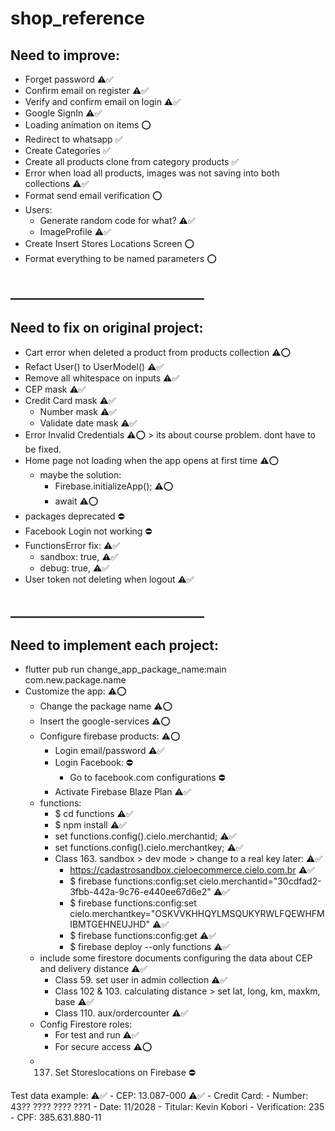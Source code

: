 # shop_reference

## Need to improve:
- Forget password ⚠️✅
- Confirm email on register ⚠️✅
- Verify and confirm email on login ⚠️✅
- Google SignIn ⚠️✅
- Loading animation on items ⭕
- Redirect to whatsapp ✅
- Create Categories ✅
- Create all products clone from category products ✅
- Error when load all products, images was not saving into both collections ⚠️✅
- Format send email verification ⭕
- Users:
    - Generate random code for what? ⚠️✅
    - ImageProfile ⚠️✅
- Create Insert Stores Locations Screen ⭕
- Format everything to be named parameters ⭕

## _______________________________

## Need to fix on original project:
- Cart error when deleted a product from products collection ⚠️⭕
- Refact User() to UserModel() ⚠️✅
- Remove all whitespace on inputs ⚠️✅
- CEP mask ⚠️✅
- Credit Card mask ⚠️✅
    - Number mask ⚠️✅
    - Validate date mask ⚠️✅
- Error Invalid Credentials ⚠️⭕ > its about course problem. dont have to be fixed.
- Home page not loading when the app opens at first time ⚠️⭕
    - maybe the solution:
        - Firebase.initializeApp(); ⚠️⭕
        - await ⚠️⭕
- packages deprecated ⛔
- Facebook Login not working ⛔
- FunctionsError fix: ⚠️✅
    - sandbox: true, ⚠️✅
    - debug: true, ⚠️✅
- User token not deleting when logout ⚠️✅

## _______________________________

## Need to implement each project:
- flutter pub run change_app_package_name:main com.new.package.name
- Customize the app: ⚠️⭕
    - Change the package name ⚠️⭕
    - Insert the google-services ⚠️⭕
    - Configure firebase products: ⚠️⭕
        - Login email/password ⚠️✅
        - Login Facebook: ⛔
            - Go to facebook.com configurations ⛔
        - Activate Firebase Blaze Plan ⚠️✅
    - functions:
        - $ cd functions ⚠️✅
        - $ npm install ⚠️✅
        - set functions.config().cielo.merchantid; ⚠️✅
        - set functions.config().cielo.merchantkey; ⚠️✅
        - Class 163. sandbox > dev mode > change to a real key later: ⚠️✅
            - https://cadastrosandbox.cieloecommerce.cielo.com.br ⚠️✅
            - $ firebase functions:config:set cielo.merchantid="30cdfad2-3fbb-442a-9c76-e440ee67d6e2" ⚠️✅
            - $ firebase functions:config:set cielo.merchantkey="OSKVVKHHQYLMSQUKYRWLFQEWHFMIBMTGEHNEUJHD" ⚠️✅
            - $ firebase functions:config:get ⚠️✅
            - $ firebase deploy --only functions ⚠️✅
    - include some firestore documents configuring the data about CEP and delivery distance ⚠️✅
        - Class 59. set user in admin collection ⚠️✅
        - Class 102 & 103. calculating distance > set lat, long, km, maxkm, base ⚠️✅
        - Class 110. aux/ordercounter ⚠️✅
    - Config Firestore roles:
        - For test and run ⚠️✅
        - For secure access ⚠️⭕
    - 137. Set Storeslocations on Firebase ⛔
        
Test data example: ⚠️✅
    - CEP: 13.087-000 ⚠️✅
    - Credit Card:
        - Number: 43?? ???? ???? ???1
        - Date: 11/2028
        - Titular: Kevin Kobori
        - Verification: 235
    - CPF: 385.631.880-11
